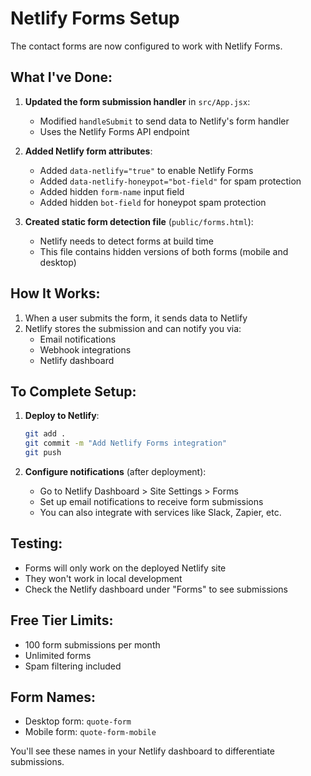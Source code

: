 # Netlify Forms Setup

The contact forms are now configured to work with Netlify Forms.

## What I've Done:

1. **Updated the form submission handler** in `src/App.jsx`:
   - Modified `handleSubmit` to send data to Netlify's form handler
   - Uses the Netlify Forms API endpoint

2. **Added Netlify form attributes**:
   - Added `data-netlify="true"` to enable Netlify Forms
   - Added `data-netlify-honeypot="bot-field"` for spam protection
   - Added hidden `form-name` input field
   - Added hidden `bot-field` for honeypot spam protection

3. **Created static form detection file** (`public/forms.html`):
   - Netlify needs to detect forms at build time
   - This file contains hidden versions of both forms (mobile and desktop)

## How It Works:

1. When a user submits the form, it sends data to Netlify
2. Netlify stores the submission and can notify you via:
   - Email notifications
   - Webhook integrations
   - Netlify dashboard

## To Complete Setup:

1. **Deploy to Netlify**:
   ```bash
   git add .
   git commit -m "Add Netlify Forms integration"
   git push
   ```

2. **Configure notifications** (after deployment):
   - Go to Netlify Dashboard > Site Settings > Forms
   - Set up email notifications to receive form submissions
   - You can also integrate with services like Slack, Zapier, etc.

## Testing:

- Forms will only work on the deployed Netlify site
- They won't work in local development
- Check the Netlify dashboard under "Forms" to see submissions

## Free Tier Limits:

- 100 form submissions per month
- Unlimited forms
- Spam filtering included

## Form Names:

- Desktop form: `quote-form`
- Mobile form: `quote-form-mobile`

You'll see these names in your Netlify dashboard to differentiate submissions.